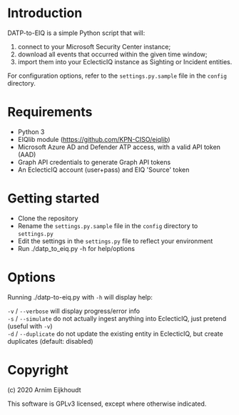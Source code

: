 # Introduction

DATP-to-EIQ is a simple Python script that will:

1. connect to your Microsoft Security Center instance;
2. download all events that occurred within the given time window;
3. import them into your EclecticIQ instance as Sighting or Incident entities.

For configuration options, refer to the `settings.py.sample` file in the `config` directory.

# Requirements

- Python 3
- EIQlib module (https://github.com/KPN-CISO/eiqlib)
- Microsoft Azure AD and Defender ATP access, with a valid API token (AAD)
- Graph API credentials to generate Graph API tokens
- An EclecticIQ account (user+pass) and EIQ 'Source' token

# Getting started

- Clone the repository
- Rename the `settings.py.sample` file in the `config` directory to `settings.py` 
- Edit the settings in the `settings.py` file to reflect your environment
- Run ./datp_to_eiq.py -h for help/options

# Options

Running ./datp-to-eiq.py with `-h` will display help:  

`-v` / `--verbose` will display progress/error info  
`-s` / `--simulate` do not actually ingest anything into EclecticIQ, just pretend (useful with `-v`)  
`-d` / `--duplicate` do not update the existing entity in EclecticIQ, but create duplicates (default: disabled)  

# Copyright

(c) 2020 Arnim Eijkhoudt <arnime _squigglything_ kpn-cert.nl> 

This software is GPLv3 licensed, except where otherwise indicated.
